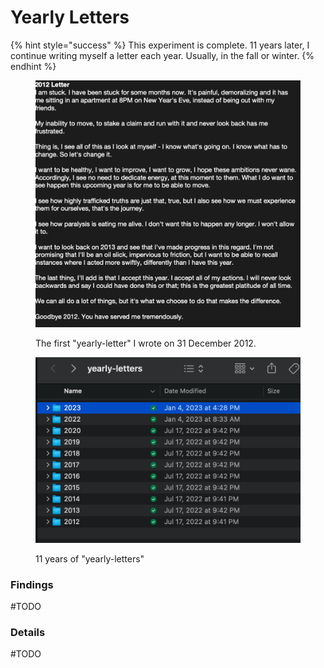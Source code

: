 # Yearly Letters



{% hint style="success" %}
This experiment is complete. 11 years later, I continue writing myself a letter each year. Usually, in the fall or winter.
{% endhint %}

<div>

<figure><img src="../.gitbook/assets/Screenshot 2023-07-20 at 11.02.07 PM.png" alt=""><figcaption><p>The first "yearly-letter" I wrote on 31 December 2012.</p></figcaption></figure>

 

<figure><img src="../.gitbook/assets/Screenshot 2023-07-20 at 10.59.33 PM.png" alt=""><figcaption><p>11 years of "yearly-letters"</p></figcaption></figure>

</div>

### Findings

\#TODO

### Details

\#TODO

